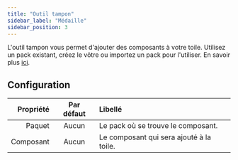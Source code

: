 ```yaml
---
title: "Outil tampon"
sidebar_label: "Médaille"
sidebar_position: 3
---
```


L'outil tampon vous permet d'ajouter des composants à votre toile. Utilisez un pack existant, créez le vôtre ou importez un pack pour l'utiliser. En savoir plus [ici](../pack).

## Configuration

| Propriété | Par défaut | Libellé                                  |
| ---------:|:----------:|:---------------------------------------- |
|    Paquet |   Aucun    | Le pack où se trouve le composant.       |
| Composant |   Aucun    | Le composant qui sera ajouté à la toile. |
